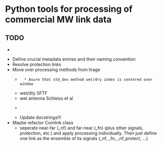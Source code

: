 # Python tools for processing of commercial MW link data

## TODO
 * ~~~Query metadata (location, frequency, etc.) from database and parse to Comlink object~~~
 * Define crucial metadata entries and their naming convention
 * Resolve protection links
 * Move over processing methods from lirage
     * ~~~wet/dry std_dev~~~
         * Asure that std_dev method wet/dry index is centered over window
     * wet/dty SFTF
     * wet antenna Schleiss et al
     * ~~~A-R transformation~~~
     * Update docstrings!!!
 * Maybe refactor Comlink class
     * seperate near-far (_nf) and far-near (_fn) (plus other signals, protection, etc.)
       and apply processing individually. Then just define one link as the ensemble of
       its signals (_nf, _fn, _nf_protect, ...)

